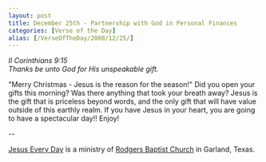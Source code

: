 ```yaml
---
layout: post
title: December 25th - Partnership with God in Personal Finances
categories: [Verse of the Day]
alias: [/VerseOfTheDay/2008/12/25/]
---
```


_II Corinthians 9:15  
Thanks be unto God for His unspeakable gift._

"Merry Christmas - Jesus is the reason for the season!" Did you
open your gifts this morning? Was there anything that took your
breath away? Jesus is the gift that is priceless beyond words, and
the only gift that will have value outside of this earthly realm. If
you have Jesus in your heart, you are going to have a spectacular
day!! Enjoy!

 --

<a href=http://jesuseveryday.net>Jesus Every Day</a> is a ministry of <a href=http://rodgersbaptist.net>Rodgers Baptist Church</a> in Garland, Texas.
